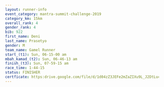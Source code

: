 ```yaml
---
layout: runner-info 
event_category: mantra-summit-challenge-2019 
category_km: 15km 
overall_rank: 4
gender_rank: 4
bib: 922
first_name: Deni
last_name: Prasetyo
gender: M
team_name: Gamel Runner
start_(t1): Sun, 06-15-00 am
mbah_kamad_(t2): Sun, 06-46-13 am
finish_(t3): Sun, 07-59-15 am
race_time: 1-44-15
status: FINISHER
certficate: https:drive.google.com/file/d/1d04zZ3JEFe2mZaZIXu9L_J2DtLucW2mb/view?usp=sharing
---
```

